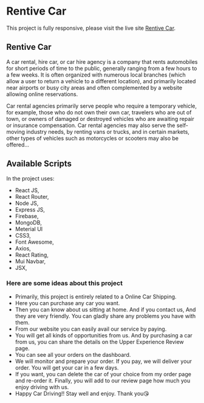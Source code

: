 # Rentive Car

This project is fully responsive, please visit the live site [Rentive Car](https://assignment12-d75c2.web.app/).

## Rentive Car

A car rental, hire car, or car hire agency is a company that rents automobiles for short periods of time to the public, generally ranging from a few hours to a few weeks. It is often organized with numerous local branches (which allow a user to return a vehicle to a different location), and primarily located near airports or busy city areas and often complemented by a website allowing online reservations.

Car rental agencies primarily serve people who require a temporary vehicle, for example, those who do not own their own car, travelers who are out of town, or owners of damaged or destroyed vehicles who are awaiting repair or insurance compensation. Car rental agencies may also serve the self-moving industry needs, by renting vans or trucks, and in certain markets, other types of vehicles such as motorcycles or scooters may also be offered...

## Available Scripts

In the project uses:

- React JS,
- React Router,
- Node JS,
- Express JS,
- Firebase,
- MongoDB,
- Meterial UI
- CSS3,
- Font Awesome,
- Axios,
- React Rating,
- Mui Navbar,
- JSX,

### Here are some ideas about this project

- Primarily, this project is entirely related to a Online Car Shipping.
- Here you can purchase any car you want.
- Then you can know about us sitting at home. And if you contact us, And they are very friendly. You can gladly share any problems you have with them.
- From our website you can easily avail our service by paying.
- You will get all kinds of opportunities from us. And by purchasing a car from us, you can share the details on the Upper Experience Review page.
- You can see all your orders on the dashboard.
- We will monitor and prepare your order. If you pay, we will deliver your order. You will get your car in a few days.
- If you want, you can delete the car of your choice from my order page and re-order it. Finally, you will add to our review page how much you enjoy driving with us.
- Happy Car Driving!! Stay well and enjoy. Thank you😘
